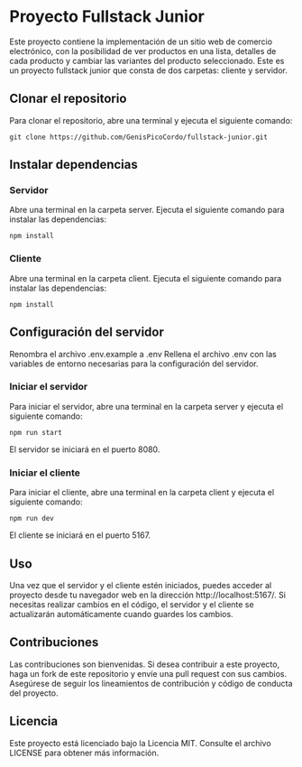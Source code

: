 # Proyecto Fullstack Junior

Este proyecto contiene la implementación de un sitio web de comercio electrónico, con la posibilidad de ver productos en una lista, detalles de cada producto y cambiar las variantes del producto seleccionado.
Este es un proyecto fullstack junior que consta de dos carpetas: cliente y servidor.

## Clonar el repositorio

Para clonar el repositorio, abre una terminal y ejecuta el siguiente comando:

`git clone https://github.com/GenisPicoCordo/fullstack-junior.git`

## Instalar dependencias

### Servidor

Abre una terminal en la carpeta server.
Ejecuta el siguiente comando para instalar las dependencias:

`npm install`

### Cliente

Abre una terminal en la carpeta client.
Ejecuta el siguiente comando para instalar las dependencias:

`npm install`


## Configuración del servidor

Renombra el archivo .env.example a .env
Rellena el archivo .env con las variables de entorno necesarias para la configuración del servidor.

### Iniciar el servidor

Para iniciar el servidor, abre una terminal en la carpeta server y ejecuta el siguiente comando:

`npm run start`

El servidor se iniciará en el puerto 8080.


### Iniciar el cliente

Para iniciar el cliente, abre una terminal en la carpeta client y ejecuta el siguiente comando:

`npm run dev`

El cliente se iniciará en el puerto 5167.

## Uso

Una vez que el servidor y el cliente estén iniciados, puedes acceder al proyecto desde tu navegador web en la dirección http://localhost:5167/. Si necesitas realizar cambios en el código, el servidor y el cliente se actualizarán automáticamente cuando guardes los cambios.

## Contribuciones

Las contribuciones son bienvenidas. Si desea contribuir a este proyecto, haga un fork de este repositorio y envíe una pull request con sus cambios. Asegúrese de seguir los lineamientos de contribución y código de conducta del proyecto.

## Licencia

Este proyecto está licenciado bajo la Licencia MIT. Consulte el archivo LICENSE para obtener más información.
